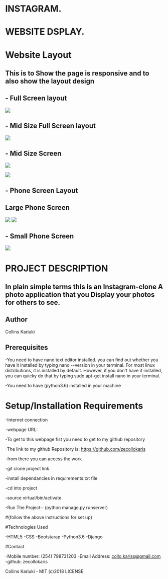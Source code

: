 

#                                                    INSTAGRAM.


#                                                  WEBSITE DSPLAY.
# Website Layout


## This is to Show the page is responsive and to also show the layout design


## - Full Screen layout

![](spec.md/Disp7.png)


## - Mid Size Full Screen layout

![](spec.md/Disp6.png)



## - Mid Size Screen

![](spec.md/Disp5.png)

![](spec.md/Disp2.png)

## - Phone Screen Layout
##     Large Phone Screen

![](spec.md/Disp3.png)
![](spec.md/Disp1.png)

## - Small Phone Screen

![](spec.md/Disp4.png)

#  PROJECT DESCRIPTION

## In plain simple terms this is an Instagram-clone A photo application that you Display your photos for others to see.

## Author
Collins Kariuki

## Prerequisites
-You need to have nano text editor installed. you can find out whether you have it installed by typing nano --version in your terminal. For most linux distributions, it is installed by default. However, if you don't have it installed, you can quicky do that by typing sudo apt-get install nano in your terminal.

-You need to have (python3.6) installed in your machine

# Setup/Installation Requirements

-Internet connection

-webpage URL:

-To get to this webpage fist you need to get to my github repository

-The link to my github Repository is: https://github.com/zecollokaris

-from there you can access the work

-git clone project link

-install dependancies in requirements.txt file

-cd into project

-source virtual/bin/activate

-Run The Project-: (python manage.py runserver)

#{follow the above instructions for set up}

#Technologies Used

-HTML5
-CSS
-Bootstarap
-Python3.6
-Django

#Contact

-Mobile number: (254) 798731203
-Email Address: collo.kariss@gmail.com
-github: zecollokaris

Collins Kariuki - MIT (c)2018 LICENSE